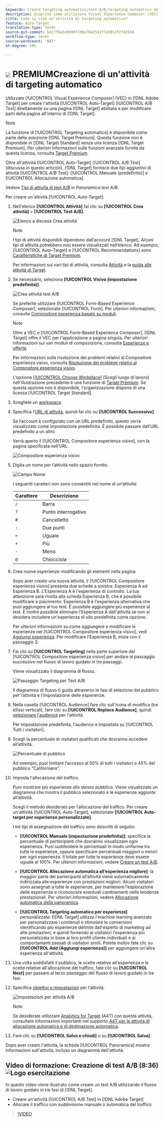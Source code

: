 ```yaml
---
keywords: Creare targeting automatico;test A/B;targeting automatico dell'attività;nuova attività a/b;targeting automatico;targeting automatico per esperienze personalizzate;personalizzato
description: Scoprite come utilizzare Visual Experience Composer (VEC) in  Adobe Target per creare l'attività di test A/B con targeting automatico direttamente su una pagina abilitata per Target.
title: Come si crea un'attività di targeting automatico?
feature: Auto-Target
translation-type: tm+mt
source-git-commit: bb27f6e540998f7dbe7642551f7a5013f2fd25b4
workflow-type: tm+mt
source-wordcount: '937'
ht-degree: 59%

---
```



# ![](/help/assets/premium.png) PREMIUMCreazione di un&#39;attività di targeting automatico

Utilizzate [!UICONTROL Visual Experience Composer] (VEC) in [!DNL Adobe Target] per creare l&#39;attività [!UICONTROL Auto-Target] [!UICONTROL A/B Test] direttamente su una pagina [!DNL Target] abilitata e per modificare parti della pagina all&#39;interno di [!DNL Target].

>[!NOTE]
>
>La funzione di [!UICONTROL Targeting automatico] è disponibile come parte della soluzione [!DNL Target Premium]. Questa funzione non è disponibile in [!DNL Target Standard] senza una licenza [!DNL Target Premium]. Per ulteriori informazioni sulle funzioni avanzate fornite da questa licenza, consulta [Target Premium](/help/c-intro/intro.md).
>
>Oltre all&#39;attività [!UICONTROL Auto-Target] [!UICONTROL A/B Test] (discussa in questo articolo), [!DNL Target] fornisce due tipi aggiuntivi di attività [!UICONTROL A/B Test]: [!UICONTROL Manuale (predefinito)] e [!UICONTROL Allocazione automatica].
>
>Vedere [Tipi di attività di test A/B](/help/c-activities/t-test-ab/test-ab.md#types) in *Panoramica test A/B*.

Per creare un&#39;attività [!UICONTROL Auto-Target]:

1. Nell&#39;elenco **[!UICONTROL Attività]** fai clic su **[!UICONTROL Crea attività]** > **[!UICONTROL Test A/B]**.

   ![Elenco a discesa Crea attività](/help/c-activities/t-test-ab/t-test-create-ab/assets/ab_select-new.png)

   >[!NOTE]
   >
   >I tipi di attività disponibili dipendono dall’account [!DNL Target]. Alcuni tipi di attività potrebbero non essere visualizzati nell’elenco. Ad esempio, [!UICONTROL Auto-Target] e [!UICONTROL Recommendations] sono [Caratteristiche di Target Premium](/help/c-intro/intro.md#premium).
   >
   >Per informazioni sui vari tipi di attività, consulta [Attività](/help/c-activities/activities.md) e la [guida alle attività di Target](/help/c-activities/target-activities-guide.md).

1. Se necessario, seleziona **[!UICONTROL Visivo (impostazione predefinita)]**.

   ![Crea attività test A/B](/help/c-activities/t-test-ab/t-test-create-ab/assets/create-ab.png)

   Se preferite utilizzare [!UICONTROL Form-Based Experience Composer], selezionate [!UICONTROL Form]. Per ulteriori informazioni, consulta [Compositore esperienza basato su moduli](/help/c-experiences/form-experience-composer.md).

   >[!NOTE]
   >
   >Oltre a VEC e [!UICONTROL Form-Based Experience Composer], [!DNL Target] offre il VEC per l&#39;applicazione a pagina singola. Per ulteriori informazioni sui vari moduli di composizione, consulta [Esperienze e offerte](/help/c-experiences/experiences.md).
   >
   >Per informazioni sulla risoluzione dei problemi relativi al Compositore esperienza visivo, consulta [Risoluzione dei problemi relativi al Compositore esperienza visivo](/help/c-experiences/c-visual-experience-composer/r-troubleshoot-composer/troubleshoot-composer.md).
   >
   >L’opzione [[!UICONTROL Choose Workplace]](/help/administrating-target/c-user-management/property-channel/property-channel.md) (Scegli luogo di lavoro) nell’illustrazione precedente è una funzione di [Target Premium](/help/c-intro/intro.md). Se questa opzione non è disponibile, l&#39;organizzazione dispone di una licenza [!UICONTROL Target Standard].

1. Scegliete un [workspace](/help/administrating-target/c-user-management/property-channel/property-channel.md).

1. Specifica l’[URL di attività](/help/c-activities/t-test-ab/t-test-create-ab/ab-activity-url.md), quindi fai clic su **[!UICONTROL Successivo]**.

   Se l’account è configurato con un URL predefinito, questo verrà visualizzato come impostazione predefinita. È possibile passare dall’URL predefinito a un altro.

   Verrà aperto il [!UICONTROL Compositore esperienza visivo], con la pagina specificata nell&#39;URL.

   ![Compositore esperienza visivo](/help/c-activities/t-test-ab/t-test-create-ab/assets/vec-new.png)

1. Digita un nome per l’attività nello spazio fornito.

   ![Campo Nome](/help/c-activities/t-test-ab/t-test-create-ab/assets/ab_newname-new.png)

   I seguenti caratteri non sono consentiti nel nome di un’attività:

   | Carattere | Descrizione |
   |--- |--- |
   | `/` | Barra |
   | `?` | Punto interrogativo |
   | `#` | Cancelletto |
   | `:` | Due punti |
   | `=` | Uguale |
   | `+` | Più |
   | `-` | Meno |
   | `@` | Chiocciola |

1. Crea nuove esperienze modificando gli elementi nella pagina.

   Sopo aver creato una nuova attività, il [!UICONTROL Compositore esperienza visivo] presenta due schede a sinistra: Esperienza A ed Esperienza B. L&#39;Esperienza A è l&#39;esperienza di controllo. La tua attenzione sarà rivolta alla scheda Esperienza B, che è possibile modificare a piacimento. Esperienza B è l&#39;esperienza alternativa che puoi aggiungere al tuo test. È possibile aggiungere più esperienze al test. È inoltre possibile eliminare l&#39;Esperienza A dall&#39;attività se non si desidera includere un&#39;esperienza di sito predefinita come opzione.

   Per ulteriori informazioni su come aggiungere e modificare le esperienze nel [!UICONTROL Compositore esperienza visivo], vedi [Aggiungi esperienza](/help/c-activities/t-test-ab/t-test-create-ab/ab-add-experience.md). Per modificare l&#39;Esperienza B, inizia con il passaggio 3.

1. Fai clic su **[!UICONTROL Targeting]** nella parte superiore del [!UICONTROL Compositore esperienza visivo] per andare al passaggio successivo nel flusso di lavoro guidato in tre passaggi.

   Viene visualizzato il diagramma di flusso.

   ![Passaggio Targeting per Test A/B](/help/c-activities/t-test-ab/t-test-create-ab/assets/ab_flow-new.png)

   Il diagramma di flusso ti guida attraverso le fasi di selezione del pubblico per l’attività e l’impostazione delle esperienze.

1. Nella casella [!UICONTROL Audience] fare clic sull&#39;icona di modifica (tre ellissi verticali), fare clic su **[!UICONTROL Replace Audience]**, quindi [selezionare l&#39;audience](/help/c-activities/t-test-ab/t-test-create-ab/ab-audience.md) per l&#39;attività.

   Per impostazione predefinita, l&#39;audience è impostata su [!UICONTROL Tutti i visitatori].

1. Scegli la percentuale di visitatori qualificati che dovranno accedere all’attività.

   ![Percentuale di pubblico](/help/c-activities/t-test-ab/t-test-create-ab/assets/audperc-new.png)

   Ad esempio, puoi limitare l’accesso al 50% di tutti i visitatori o 45% del pubblico “Californians”.

1. Imposta l&#39;allocazione del traffico.

   Puoi mostrare più esperienze allo stesso pubblico. Viene visualizzato un diagramma che mostra il pubblico selezionato e le esperienze aggiunte all’attività.

   Scegli il metodo desiderato per l’allocazione del traffico. Per creare un&#39;attività [!UICONTROL Auto-Target], selezionate **[!UICONTROL Auto-target per esperienze personalizzate]**.

   I tre tipi di assegnazione del traffico sono descritti di seguito:

   * **[!UICONTROL Manuale (impostazione predefinita)]**: specifica la percentuale di partecipanti che dovranno visualizzare ogni esperienza. Puoi suddividere le percentuali in modo uniforme tra tutte le esperienze, oppure specificare percentuali maggiori o minori per ogni esperienza. Il totale per tutte le esperienze deve essere uguale al 100%. Per ulteriori informazioni, vedere [Creare un test A/B](/help/c-activities/t-test-ab/t-test-create-ab/test-create-ab.md).

   * **[!UICONTROL Allocazione automatica all’esperienza migliore]**: la maggior parte dei partecipanti all’attività viene automaticamente indirizzata alle esperienze con prestazioni migliori. Alcuni visitatori sono assegnati a tutte le esperienze, per mantenere l’esplorazione delle esperienze e riconoscere eventuali cambiamenti nelle tendenze prestazionali. Per ulteriori informazioni, vedere [Allocazione automatica della panoramica](/help/c-activities/automated-traffic-allocation/automated-traffic-allocation.md).

   * **[!UICONTROL Targeting automatico per esperienze]** personalizzate:  [!DNL Target] utilizza l&#39;machine learning avanzato per personalizzare i contenuti e stimolare le conversioni identificando più esperienze definite dall&#39;esperto di marketing ad alte prestazioni, e quindi fornendo ai visitatori l&#39;esperienza più personalizzata in base ai loro profili cliente individuali e ai comportamenti passati di visitatori simili.
   Potete inoltre fate clic su **[!UICONTROL Add  (Aggiungi esperienza)]** per aggiungere un&#39;altra esperienza all&#39;attività.

1. Una volta soddisfatti il pubblico, le scelte relative all&#39;esperienza e le scelte relative all&#39;allocazione del traffico, fate clic su **[!UICONTROL Next]** per passare al terzo passaggio del flusso di lavoro guidato in tre fasi.

1. Specifica [obiettivi e impostazioni](/help/c-activities/t-test-ab/t-test-create-ab/ab-goals-and-settings.md) per l’attività.

   ![Impostazioni per attività A/B](/help/c-activities/t-test-ab/t-test-create-ab/assets/ab_settings-new.png)

   >[!NOTE]
   >
   >Se desiderate utilizzare [Analytics for Target](/help/c-integrating-target-with-mac/a4t/a4t.md) (A4T) con questa attività, consultate informazioni importanti nel supporto [A4T per le attività di allocazione automatica e di destinazione automatica](/help/c-integrating-target-with-mac/a4t/a4t-at-aa.md).

1. Fare clic su **[!UICONTROL Salva e chiudi]** o su **[!UICONTROL Salva]**.

Dopo aver creato l&#39;attività, la scheda [!UICONTROL Panoramica] mostra informazioni sull&#39;attività, incluso un diagramma dell&#39;attività.

## Video di formazione: Creazione di test A/B (8:36) ![Logo esercitazione](/help/assets/tutorial.png)

In questo video viene illustrato come creare un test A/B utilizzando il flusso di lavoro guidato in tre fasi di [!DNL Target].

* Creare un&#39;attività [!UICONTROL A/B Test] in [!DNL Adobe Target]
* Allocare il traffico con suddivisione manuale o automatica del traffico

>[!VIDEO](https://video.tv.adobe.com/v/17391)